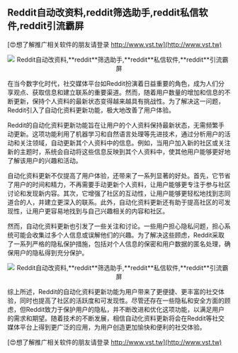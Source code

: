 ## **Reddit自动改资料,**reddit**筛选助手,**reddit**私信软件,**reddit**引流霸屏**

[😍想了解推广相关软件的朋友请登录 http://www.vst.tw](http://www.vst.tw)

 <center><img src="https://vst.tw/MP4/tuiguang/png/2.png" alt="Reddit自动改资料,**reddit**筛选助手,**reddit**私信软件,**reddit**引流霸屏"></center>

在当今数字化时代，社交媒体平台如Reddit扮演着日益重要的角色，成为人们分享观点、获取信息和建立联系的重要渠道。然而，随着用户数量的增加和信息的不断更新，保持个人资料的最新状态变得越来越具有挑战性。为了解决这一问题，Reddit引入了自动化资料更新功能，极大地改善了用户体验。

Reddit的自动化资料更新功能旨在让用户的个人资料保持最新状态，无需频繁手动更新。这项功能利用了机器学习和自然语言处理等先进技术，通过分析用户的活动和关注领域，自动更新其个人资料中的信息。例如，当用户加入新的社区或关注新的主题时，系统会自动将这些信息反映到其个人资料中，使其他用户能够更好地了解该用户的兴趣和活动。

自动化资料更新不仅提高了用户体验，还带来了一系列显著的好处。首先，它节省了用户的时间和精力，不再需要手动更新个人资料，让用户能够更专注于参与社区讨论和发现新内容。其次，它增强了社区的互动性，让用户能够更轻松地找到志同道合的人，并建立更深入的联系。此外，自动化资料更新还有助于提高社区的可发现性，让用户更容易地找到与自己兴趣相关的内容和社区。

然而，自动化资料更新也引发了一些关注和讨论。一些用户担心隐私问题，担心系统可能会收集过多个人信息或误解他们的兴趣。为了解决这些顾虑，Reddit采取了一系列严格的隐私保护措施，包括对个人信息的保密和用户数据的匿名处理，确保用户的隐私得到充分保护。

 <center><img src="https://vst.tw/MP4/tuiguang/png/1.png" alt="Reddit自动改资料,**reddit**筛选助手,**reddit**私信软件,**reddit**引流霸屏"></center>

综上所述，Reddit的自动化资料更新功能为用户带来了更便捷、更丰富的社交体验，同时也提高了社区的活跃度和可发现性。尽管还存在一些隐私和安全方面的顾虑，但Reddit致力于保护用户的隐私，并不断改进和优化这项功能，以满足用户的需求和期望。随着技术的不断发展，相信自动化资料更新将会在Reddit等社交媒体平台上得到更广泛的应用，为用户创造更加愉快和便利的社交体验。

[😍想了解推广相关软件的朋友请登录 http://www.vst.tw](http://www.vst.tw)



